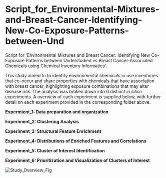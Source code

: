 # Script_for_Environmental-Mixtures-and-Breast-Cancer-Identifying-New-Co-Exposure-Patterns-between-Und
Script for 'Environmental Mixtures and Breast Cancer: Identifying New Co-Exposure Patterns between Understudied vs Breast Cancer-Associated Chemicals using Chemical Inventory Informatics'.

This study aimed to to identify environmental chemicals in use inventories that co-occur and share properties with chemicals that have association with breast cancer, highlighting exposure combinations that may alter disease risk. The analysis was broken down into 6 distinct *in silico* experiments. A overview of each experiment is supplied below, with further detail on each experiment provided in the corresponding folder above.


**Expermient_1: Data preparation and organization**

**Experiment_2: Clustering Analysis**

**Experiment_3: Structural Feature Enrichment**

**Experiment_4: Distributions of Enriched Features and Correlations** 

**Experiment_5: Cluster of Interest Identification**

**Experiment_6: Prioritization and Visualization of Clusters of Interest**
<br>


![Study_Overview_Fig](https://user-images.githubusercontent.com/72747901/146388561-7cd49881-55c1-42b1-8065-e3d02796379a.png)



